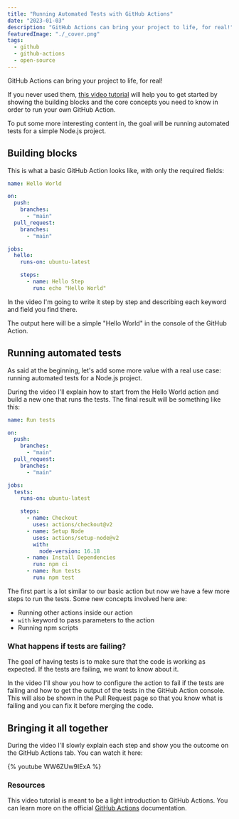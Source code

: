 ```yaml
---
title: "Running Automated Tests with GitHub Actions"
date: "2023-01-03"
description: "GitHub Actions can bring your project to life, for real!"
featuredImage: "./_cover.png"
tags:
  - github
  - github-actions
  - open-source
---
```


GitHub Actions can bring your project to life, for real!

If you never used them, [this video tutorial](https://youtu.be/WW6ZUw9IExA) will help you to get started by showing the building blocks and the core concepts you need to know in order to run your own GitHub Action.

To put some more interesting content in, the goal will be running automated tests for a simple Node.js project.

## Building blocks

This is what a basic GitHub Action looks like, with only the required fields:

```yaml
name: Hello World

on:
  push:
    branches:
      - "main"
  pull_request:
    branches:
      - "main"

jobs:
  hello:
    runs-on: ubuntu-latest

    steps:
      - name: Hello Step
        run: echo "Hello World"
```

In the video I'm going to write it step by step and describing each keyword and field you find there.

The output here will be a simple "Hello World" in the console of the GitHub Action.

## Running automated tests

As said at the beginning, let's add some more value with a real use case: running automated tests for a Node.js project.

During the video I'll explain how to start from the Hello World action and build a new one that runs the tests. The final result will be something like this:

```yaml
name: Run tests

on:
  push:
    branches:
      - "main"
  pull_request:
    branches:
      - "main"

jobs:
  tests:
    runs-on: ubuntu-latest

    steps:
      - name: Checkout
        uses: actions/checkout@v2
      - name: Setup Node
        uses: actions/setup-node@v2
        with:
          node-version: 16.18
      - name: Install Dependencies
        run: npm ci
      - name: Run tests
        run: npm test
```

The first part is a lot similar to our basic action but now we have a few more steps to run the tests. Some new concepts involved here are:

- Running other actions inside our action
- `with` keyword to pass parameters to the action
- Running npm scripts

### What happens if tests are failing?

The goal of having tests is to make sure that the code is working as expected. If the tests are failing, we want to know about it.

In the video I'll show you how to configure the action to fail if the tests are failing and how to get the output of the tests in the GitHub Action console. This will also be shown in the Pull Request page so that you know what is failing and you can fix it before merging the code.

## Bringing it all together

During the video I'll slowly explain each step and show you the outcome on the GitHub Actions tab. You can watch it here:

{% youtube WW6ZUw9IExA %}

### Resources

This video tutorial is meant to be a light introduction to GitHub Actions. You can learn more on the official [GitHub Actions](https://docs.github.com/en/actions) documentation.
